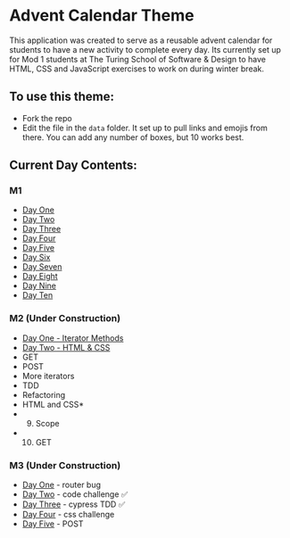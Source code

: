 # Advent Calendar Theme

This application was created to serve as a reusable advent calendar for students to have a new activity to complete every day. Its currently set up for Mod 1 students at The Turing School of Software & Design to have HTML, CSS and JavaScript exercises to work on during winter break. 

## To use this theme:
* Fork the repo
* Edit the file in the `data` folder. It set up to pull links and emojis from there. You can add any number of boxes, but 10 works best. 

## Current Day Contents:
### M1
* [Day One](https://repl.it/@HannahHudson1/AdventDay1#index.js)
* [Day Two](https://codepen.io/hannahhch/pen/OJXGpxJ)
* [Day Three](https://github.com/turingschool-examples/ski-lift)
* [Day Four](https://github.com/turingschool-examples/cookie-comp)
* [Day Five](https://repl.it/@HannahHudson1/Advent5#index.js)
* [Day Six](https://codepen.io/hannahhch/pen/QWEPeKb)
* [Day Seven](https://codepen.io/hannahhch/pen/mdEYqjX)
* [Day Eight](https://repl.it/@HannahHudson1/Advent8)
* [Day Nine](https://github.com/turingschool-examples/do-you-wanna-build-a-snowman)
* [Day Ten](https://github.com/turingschool-examples/winter-mad-libs)

### M2 (Under Construction)
* [Day One - Iterator Methods](https://replit.com/@HannahHudson/M2AdventDay1#index.js)
* [Day Two - HTML & CSS](https://github.com/turingschool-examples/receipt-comp)
* GET
* POST
* More iterators
* TDD
* Refactoring
* HTML and CSS* 
* 9. Scope
* 10. GET

### M3 (Under Construction)
* [Day One]() - router bug
* [Day Two](https://replit.com/@kaylaewood/adventday2) - code challenge ✅
* [Day Three](https://github.com/turingschool-examples/card-maker-cypress-tdd) - cypress TDD ✅
* [Day Four](https://github.com/turingschool-examples/responsive-css-imperfectfoods) - css challenge
* [Day Five]() - POST
